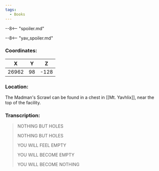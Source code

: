```yaml
---
tags:
  - Books
---
```


--8<-- "spoiler.md"

--8<-- "yav_spoiler.md"

### Coordinates:
| **X** | **Y**| **Z** |
|:-----:|:----:|:-----:|
|26962  |98   |-128  |

### Location:
The Madman's Scrawl can be found in a chest in [[Mt. Yavhlix]], near the top of the facility.

### Transcription:
> NOTHING BUT HOLES
>
> NOTHING BUT HOLES
>
> YOU WILL FEEL EMPTY
>
> YOU WILL BECOME EMPTY
>
> YOU WILL BECOME NOTHING
